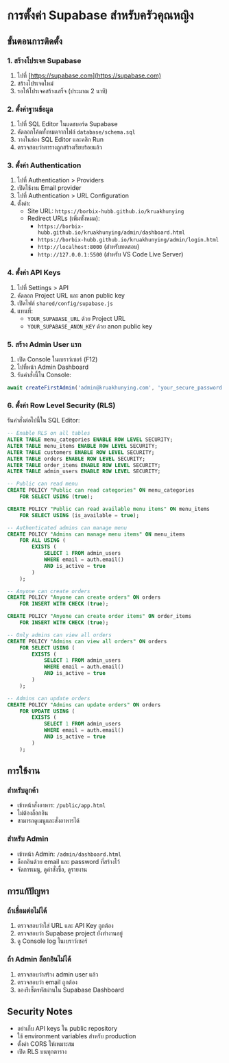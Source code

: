# การตั้งค่า Supabase สำหรับครัวคุณหญิง

## ขั้นตอนการติดตั้ง

### 1. สร้างโปรเจค Supabase
1. ไปที่ [https://supabase.com](https://supabase.com)
2. สร้างโปรเจคใหม่
3. รอให้โปรเจคสร้างเสร็จ (ประมาณ 2 นาที)

### 2. ตั้งค่าฐานข้อมูล
1. ไปที่ SQL Editor ในแดชบอร์ด Supabase
2. คัดลอกโค้ดทั้งหมดจากไฟล์ `database/schema.sql`
3. วางในช่อง SQL Editor และคลิก Run
4. ตรวจสอบว่าตารางถูกสร้างเรียบร้อยแล้ว

### 3. ตั้งค่า Authentication
1. ไปที่ Authentication > Providers
2. เปิดใช้งาน Email provider
3. ไปที่ Authentication > URL Configuration
4. ตั้งค่า:
   - Site URL: `https://borbix-hubb.github.io/kruakhunying`
   - Redirect URLs (เพิ่มทั้งหมด):
     - `https://borbix-hubb.github.io/kruakhunying/admin/dashboard.html`
     - `https://borbix-hubb.github.io/kruakhunying/admin/login.html`
     - `http://localhost:8000` (สำหรับทดสอบ)
     - `http://127.0.0.1:5500` (สำหรับ VS Code Live Server)

### 4. ตั้งค่า API Keys
1. ไปที่ Settings > API
2. คัดลอก Project URL และ anon public key
3. เปิดไฟล์ `shared/config/supabase.js`
4. แทนที่:
   - `YOUR_SUPABASE_URL` ด้วย Project URL
   - `YOUR_SUPABASE_ANON_KEY` ด้วย anon public key

### 5. สร้าง Admin User แรก
1. เปิด Console ในเบราว์เซอร์ (F12)
2. ไปที่หน้า Admin Dashboard
3. รันคำสั่งนี้ใน Console:
```javascript
await createFirstAdmin('admin@kruakhunying.com', 'your_secure_password', 'Admin')
```

### 6. ตั้งค่า Row Level Security (RLS)
รันคำสั่งต่อไปนี้ใน SQL Editor:

```sql
-- Enable RLS on all tables
ALTER TABLE menu_categories ENABLE ROW LEVEL SECURITY;
ALTER TABLE menu_items ENABLE ROW LEVEL SECURITY;
ALTER TABLE customers ENABLE ROW LEVEL SECURITY;
ALTER TABLE orders ENABLE ROW LEVEL SECURITY;
ALTER TABLE order_items ENABLE ROW LEVEL SECURITY;
ALTER TABLE admin_users ENABLE ROW LEVEL SECURITY;

-- Public can read menu
CREATE POLICY "Public can read categories" ON menu_categories
    FOR SELECT USING (true);

CREATE POLICY "Public can read available menu items" ON menu_items
    FOR SELECT USING (is_available = true);

-- Authenticated admins can manage menu
CREATE POLICY "Admins can manage menu items" ON menu_items
    FOR ALL USING (
        EXISTS (
            SELECT 1 FROM admin_users 
            WHERE email = auth.email() 
            AND is_active = true
        )
    );

-- Anyone can create orders
CREATE POLICY "Anyone can create orders" ON orders
    FOR INSERT WITH CHECK (true);

CREATE POLICY "Anyone can create order items" ON order_items
    FOR INSERT WITH CHECK (true);

-- Only admins can view all orders
CREATE POLICY "Admins can view all orders" ON orders
    FOR SELECT USING (
        EXISTS (
            SELECT 1 FROM admin_users 
            WHERE email = auth.email() 
            AND is_active = true
        )
    );

-- Admins can update orders
CREATE POLICY "Admins can update orders" ON orders
    FOR UPDATE USING (
        EXISTS (
            SELECT 1 FROM admin_users 
            WHERE email = auth.email() 
            AND is_active = true
        )
    );
```

## การใช้งาน

### สำหรับลูกค้า
- เข้าหน้าสั่งอาหาร: `/public/app.html`
- ไม่ต้องล็อกอิน
- สามารถดูเมนูและสั่งอาหารได้

### สำหรับ Admin
- เข้าหน้า Admin: `/admin/dashboard.html`
- ล็อกอินด้วย email และ password ที่สร้างไว้
- จัดการเมนู, ดูคำสั่งซื้อ, ดูรายงาน

## การแก้ปัญหา

### ถ้าเชื่อมต่อไม่ได้
1. ตรวจสอบว่าใส่ URL และ API Key ถูกต้อง
2. ตรวจสอบว่า Supabase project ยังทำงานอยู่
3. ดู Console log ในเบราว์เซอร์

### ถ้า Admin ล็อกอินไม่ได้
1. ตรวจสอบว่าสร้าง admin user แล้ว
2. ตรวจสอบว่า email ถูกต้อง
3. ลองรีเซ็ตรหัสผ่านใน Supabase Dashboard

## Security Notes
- อย่าเก็บ API keys ใน public repository
- ใช้ environment variables สำหรับ production
- ตั้งค่า CORS ให้เหมาะสม
- เปิด RLS บนทุกตาราง